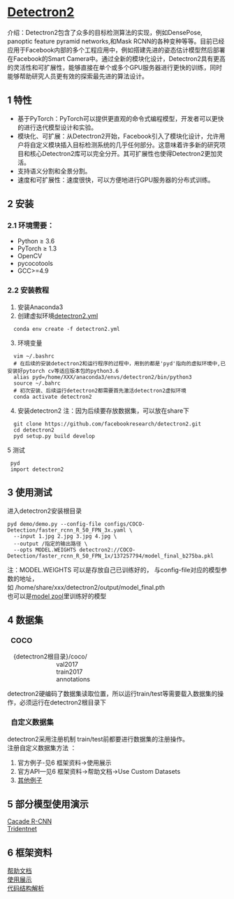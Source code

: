# [Detectron2](https://github.com/facebookresearch/detectron2) 
介绍：Detectron2包含了众多的目标检测算法的实现，例如DensePose, panoptic feature pyramid networks,和Mask RCNN的各种变种等等。目前已经应用于Facebook内部的多个工程应用中，例如搭建先进的姿态估计模型然后部署在Facebook的Smart Camera中。通过全新的模块化设计，Detectron2具有更高的灵活性和可扩展性，能够直接在单个或多个GPU服务器进行更快的训练，同时能够帮助研究人员更有效的探索最先进的算法设计。

## 1 特性
+ 基于PyTorch：PyTorch可以提供更直观的命令式编程模型，开发者可以更快的进行迭代模型设计和实验。
+ 模块化、可扩展：从Detectron2开始，Facebook引入了模块化设计，允许用户将自定义模块插入目标检测系统的几乎任何部分。这意味着许多新的研究项目和核心Detectron2库可以完全分开。其可扩展性也使得Detectron2更加灵活。
+ 支持语义分割和全景分割。
+ 速度和可扩展性：速度很快，可以方便地进行GPU服务器的分布式训练。 

## 2 安装 
 ### 2.1 环境需要：  
   + Python ≥ 3.6  
   + PyTorch ≥ 1.3  
   + OpenCV  
   + pycocotools  
   + GCC>=4.9

 ### 2.2 安装教程  
  1. 安装Anaconda3  
  2. 创建虚拟环境[detectron2.yml](https://github.com/lkmy/ODGuide/blob/master/detectron2.yml)  
  ```  
    conda env create -f detectron2.yml 
  ```  
   3. 环境变量
  ```
    vim ~/.bashrc
    # 在后续的安装detectron2和运行程序的过程中，用到的都是'pyd'指向的虚拟环境中,已安装好pytorch cv等适应版本包的python3.6
    alias pyd=/home/XXX/anaconda3/envs/detectron2/bin/python3
    source ~/.bahrc
    # 初次安装、后续运行detectron2都需要首先激活detectron2虚拟环境
    conda activate detectron2
  ```
  4. 安装detectron2
  注：因为后续要存放数据集，可以放在share下
  ```
    git clone https://github.com/facebookresearch/detectron2.git  
    cd detectron2  
    pyd setup.py build develop  
  ```  
  5 测试  
   ```  
    pyd
    import detectron2
   ```

## 3 使用测试  
进入detectron2安装根目录
  ```
  pyd demo/demo.py --config-file configs/COCO-Detection/faster_rcnn_R_50_FPN_3x.yaml \
    --input 1.jpg 2.jpg 3.jpg 4.jpg \
    --output /指定的输出路径 \
    --opts MODEL.WEIGHTS detectron2://COCO-Detection/faster_rcnn_R_50_FPN_1x/137257794/model_final_b275ba.pkl
  ```
  注：MODEL.WEIGHTS 可以是存放自己已训练好的， 与config-file对应的模型参数的地址，  
      如 /home/share/xxx/detectron2/output/model_final.pth  
      也可以是[model zool](https://github.com/facebookresearch/detectron2/blob/master/MODEL_ZOO.md)里训练好的模型  
    
## 4 数据集  
### &nbsp;&nbsp;COCO  
&emsp;{detectron2根目录}/coco/  
&emsp;&emsp;&emsp;&emsp;&emsp;&emsp;&emsp;&emsp;val2017  
&emsp;&emsp;&emsp;&emsp;&emsp;&emsp;&emsp;&emsp;train2017  
&emsp;&emsp;&emsp;&emsp;&emsp;&emsp;&emsp;&emsp;annotations   

detectron2硬编码了数据集读取位置，所以运行train/test等需要载入数据集的操作，必须运行在detectron2根目录下  
### &nbsp;&nbsp;自定义数据集  
detectron2采用注册机制 train/test前都要进行数据集的注册操作。  
注册自定义数据集方法 ：
1. 官方例子-见6 框架资料->使用展示
2. 官方API—见6 框架资料->帮助文档->Use Custom Datasets
3. [其他例子](https://zhuanlan.zhihu.com/p/89877517)  

## 5 部分模型使用演示 
[Cacade R-CNN](https://github.com/lkmy/ODGuide/blob/master/Caccade%20R-CNN.md)  
[Tridentnet]()

## 6 框架资料  
[帮助文档](https://detectron2.readthedocs.io/tutorials/extend.html)  
[使用展示](https://github.com/lkmy/ODGuide/blob/master/example.pdf)  
[代码结构解析](https://www.zhihu.com/search?type=content&q=detectron2%E4%BB%A3%E7%A0%81%E9%98%85%E8%AF%BB%E7%AC%94%E8%AE%B0)
